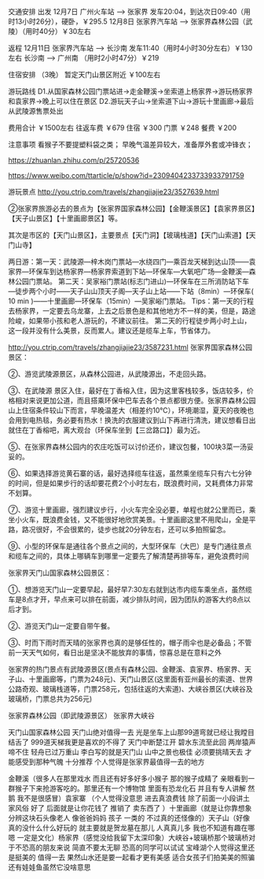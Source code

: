 交通安排
出发
12月7日 广州火车站 --> 张家界 发车20:04，到达次日09:40（用时13小时26分），硬卧，￥295.5
12月8日 张家界汽车站 --> 张家界森林公园（武陵）（用时40分）￥30左右

返程
12月11日 张家界汽车站 --> 长沙南 发车11:40（用时4小时30分左右）￥130左右
长沙南 --> 广州南 （用时2小时47分）￥219

住宿安排 （3晚）
暂定天门山景区附近 ￥100左右

游玩路线
D1.从国家森林公园门票站进→走金鞭溪→坐索道上杨家界→游玩杨家界和袁家界→晚上可以住在景区
D2.游玩天子山→坐索道下山→游玩十里画廊→最后从武陵源售票处出

费用合计 ￥1500左右
往返车费 ￥679
住宿 ￥300
门票 ￥248
餐费 ￥200

注意事项
看猴子不要提塑料袋之类；
早晚气温差异较大，准备厚外套或冲锋衣；

https://zhuanlan.zhihu.com/p/25720536


https://www.weibo.com/ttarticle/p/show?id=2309404233733933791759

游玩景点
http://you.ctrip.com/travels/zhangjiajie23/3527639.html

②张家界旅游必去的景点为【张家界国家森林公园】【金鞭溪景区】【袁家界景区】【天子山景区】【十里画廊景区】等。

      

其次是市区的【天门山景区】，主要景点【天门洞】【玻璃栈道】【天门山索道】【天门山寺】


两日游：第一天：武陵源—梓木岗门票站—水绕四门—乘百龙天梯到达山顶——袁家界—环保车到达杨家界—杨家界索道到下站—环保车—大氧吧广场—金鞭溪—森林公园门票站。
第二天：吴家裕门票站(标志门进山)—环保车在三所消防站下车—徒步两个小时——天子山山顶天子阁—天子山上站——下站（8min）—环保车( 10 min )——十里画廊—环保车（15min）—吴家峪门票站。
Tips：第一天的行程去杨家界，一定要去乌龙寨，上去之后景色是和其他地方不一样的美，但是，路途险峻，如果带小孩和老人游玩的，不建议前往。
第二天的行程徒步两小时上山，这一段并没有什么美景，反而累人。建议还是缆车上车，节省体力。


http://you.ctrip.com/travels/zhangjiajie23/3587231.html
张家界国家森林公园景区：

②、游览武陵源景区，从森林公园进，从武陵源出，不走回头路。

③、在武陵源 景区入住，最好在丁香榕入住，因为这里客栈较多，饭店较多，价格相对来说更加公道，而且搭乘环保中巴车去各个景点都很方便。张家界森林公园山上住宿条件较山下而言，早晚温差大（相差约10℃），环境潮湿，夏天的夜晚也会用到电热毯，务必要有热水！换洗的衣服建议到山下再进行清洗，建议想看日出就住在丁香榕吧，离大观台（环保车坐到【三岔路口】）最为近。

⑤、在张家界森林公园内的农庄吃饭可以讨价还价，建议包餐，100块3菜一汤妥妥的。

⑥、如果选择游览黄石寨的话，最好选择缆车往返，虽然乘坐缆车只有六七分钟的时间，但是如果步行的话却要花费2个小时左右，既浪费时间，又耗费体力非常不划算。

⑦、游览十里画廊，强烈建议步行，小火车完全没必要，单程也就2公里而已，乘坐小火车，既浪费金钱，又不能很好地欣赏美景。十里画廊这里不用爬山，全是平路，路况很好，不会很累的，徒步也就20分钟左右，还可以多拍照留念。


⑨、小型的环保车是通往各个景点之间的，大型环保车（大巴）是专门通往景点和缆车之间的，具体上哪辆车到哪里一定要先了解清楚再排等车，避免浪费时间

张家界天门山国家森林公园景区：

①、想游览天门山一定要早起，最好早7:30左右就到达市内缆车乘坐点，虽然缆车是8点才开，早点来可以排在前面，减少排队时间，因为团队的游客大约8点以后才到。

②、游览天门山一定要自带午餐。

③、时而下雨时而天晴的张家界也真的是够任性的，帽子雨伞也是必备品；不管前一天天气如何，看日出是坚决不能放弃的事情，惊喜总是在意料之外



张家界的热门景点有武陵源景区(景点有森林公园、金鞭溪、袁家界、杨家界、天子山、十里画廊等，门票为248元)、天门山景区(这里面有亚州最长的索道、世界公路奇观、玻璃栈道等，门票258元，包括往返的大索道)、大峡谷景区(大峡谷及玻璃桥，门票总共为256元)

张家界森林公园（即武陵源景区）
张家界大峡谷

天门山国家森林公园
天门山绝对值得一去  光是坐车上山那99道弯就已经让我瞠目结舌了  999道天梯我更是喜欢的不得了  天门中断楚江开 碧水东流至此回 两岸猿声啼不住  轻舟已过万重山  李白写的就是天门山  山中之景也极佳   必须要挑晴天去  才能感受到那种气魄   十分推荐   个人觉得是张家界最值得一去的地方

金鞭溪（很多人在那里戏水 而且还有好多好多小猴子  那的猴子成精了  亲眼看到一群猴子下来抢游客吃的。那里还有一个博物馆  里面有恐龙化石  并且有专人讲解   然鹅   我不是很感冒）袁家寨 （个人觉得没意思 进去真浪费钱   除了前面一小段讲土家风俗   好了   后面就是让你花钱了   推销了  卖东西了 ）十里画廊（就是让你靠想象分辨这块石头像老人  像爸爸妈妈  孩子   一类的   不过真的还怪像的）天子山（好像真的没什么什么好玩的 就主要就是贺龙墓在那儿   人真真儿多  我也不知道有趣在哪   嗯  一定是文化）杨家界（感觉没给我留下太深印象）大峡谷+玻璃桥那个玻璃桥对于不恐高的朋友来说  简直不要太无聊   恐高的同学可以试试 ️️宝峰湖个人觉得这里还是挺美的 值得一去  果然山水还是要一起看才更有美感   适合女孩子们拍美美的照骗  还有娃娃鱼虽然它没啥意思
